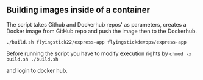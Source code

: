 ## Building images inside of a container

The script takes Github and Dockerhub repos' as parameters, creates a Docker image from GitHub repo and push the image then to the Dockerhub.

````./build.sh flyingstick22/express-app flyingstickdevops/express-app````

Before running the script you have to modify execution rights by ````chmod -x build.sh ./build.sh````

and login to docker hub.

